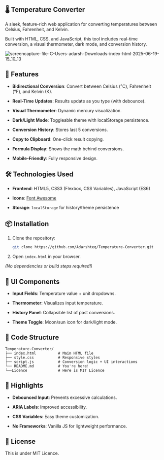 ## 🌡️ Temperature Converter

A sleek, feature-rich web application for converting temperatures between Celsius, Fahrenheit, and Kelvin.

Built with HTML, CSS, and JavaScript, this tool includes real-time conversion, a visual thermometer, dark mode, and conversion history.

![screencapture-file-C-Users-adarsh-Downloads-index-html-2025-06-19-15_10_13](https://github.com/user-attachments/assets/17cdcb68-3010-442c-9587-7bc3edb6a55d)

## 🚀 Features

- **Bidirectional Conversion**: Convert between Celsius (°C), Fahrenheit (°F), and Kelvin (K).

- **Real-Time Updates**: Results update as you type (with debounce).

- **Visual Thermometer**: Dynamic mercury visualization.

- **Dark/Light Mode**: Toggleable theme with localStorage persistence.

- **Conversion History**: Stores last 5 conversions.

- **Copy to Clipboard**: One-click result copying.

- **Formula Display**: Shows the math behind conversions.

- **Mobile-Friendly**: Fully responsive design.

## 🛠️ Technologies Used

- **Frontend**: HTML5, CSS3 (Flexbox, CSS Variables), JavaScript (ES6)

- **Icons**: [Font Awesome](https://fontawesome.com)

- **Storage**: `localStorage` for history/theme persistence

## 📦 Installation

1. Clone the repository:
   ```bash
   git clone https://github.com/Adarshteq/Temperature-Converter.git
   ```

2. Open `index.html` in your browser.

*(No dependencies or build steps required!)*

## 🎨 UI Components

- **Input Fields**: Temperature value + unit dropdowns.

- **Thermometer**: Visualizes input temperature.

- **History Panel**: Collapsible list of past conversions.

- **Theme Toggle**: Moon/sun icon for dark/light mode.

## 📜 Code Structure

```
Temperature-Converter/
├── index.html          # Main HTML file
├── style.css           # Responsive styles
├── script.js           # Conversion logic + UI interactions
└── README.md           # You're here!
└──Licence              # Here is MIT Licence
```

## 🌟 Highlights

- **Debounced Input**: Prevents excessive calculations.

- **ARIA Labels**: Improved accessibility.

- **CSS Variables**: Easy theme customization.

- **No Frameworks**: Vanilla JS for lightweight performance.

## 📄 License

This is under MIT Licence.
